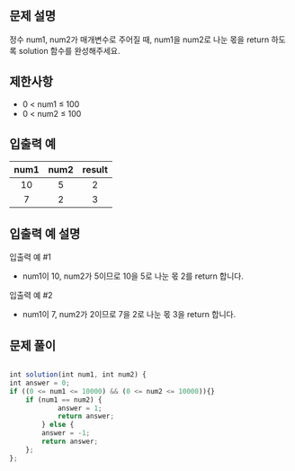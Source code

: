 ## 문제 설명

정수 num1, num2가 매개변수로 주어질 때, num1을 num2로 나눈 몫을 return 하도록 solution 함수를 완성해주세요.


## 제한사항

- 0 < num1 ≤ 100
- 0 < num2 ≤ 100


## 입출력 예

num1 | num2 |	result
:--:|:--:|:--:
10 | 5 | 2
7 | 2 |	3


## 입출력 예 설명

입출력 예 #1

- num1이 10, num2가 5이므로 10을 5로 나눈 몫 2를 return 합니다.

입출력 예 #2

- num1이 7, num2가 2이므로 7을 2로 나눈 몫 3을 return 합니다.


## 문제 풀이
```js

int solution(int num1, int num2) {
int answer = 0;    
if ((0 <= num1 <= 10000) && (0 <= num2 <= 10000)){}
	if (num1 == num2) {
            answer = 1;
            return answer;
        } else {
        answer = -1;
        return answer;
    };
};

```
